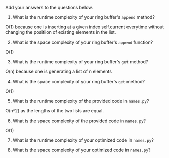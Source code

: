 Add your answers to the questions below.

1. What is the runtime complexity of your ring buffer's `append` method? 

O(1) because one is inserting at a given index self.current everytime without 
changing  the positiion of existing elements in the list.

2. What is the space complexity of your ring buffer's `append` function?

O(1)

3. What is the runtime complexity of your ring buffer's `get` method?

O(n) because one is generating a list of n elements 

4. What is the space complexity of your ring buffer's `get` method?

O(1)

5. What is the runtime complexity of the provided code in `names.py`?

O(n^2) as the lengths of the two lists are equal. 

6. What is the space complexity of the provided code in `names.py`?

O(1)

7. What is the runtime complexity of your optimized code in `names.py`?

8. What is the space complexity of your optimized code in `names.py`?
